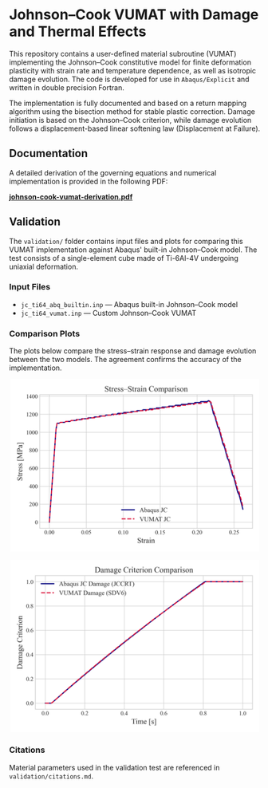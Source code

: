 # Johnson–Cook VUMAT with Damage and Thermal Effects

This repository contains a user-defined material subroutine (VUMAT) implementing the Johnson–Cook constitutive model for finite deformation plasticity with strain rate and temperature dependence, as well as isotropic damage evolution. The code is developed for use in `Abaqus/Explicit` and written in double precision Fortran.

The implementation is fully documented and based on a return mapping algorithm using the bisection method for stable plastic correction. Damage initiation is based on the Johnson–Cook criterion, while damage evolution follows a displacement-based linear softening law (Displacement at Failure).

## Documentation

A detailed derivation of the governing equations and numerical implementation is provided in the following PDF:

**[johnson-cook-vumat-derivation.pdf](./johnson-cook-vumat-derivation.pdf)**

## Validation

The `validation/` folder contains input files and plots for comparing this VUMAT implementation against Abaqus' built-in Johnson–Cook model. The test consists of a single-element cube made of Ti-6Al-4V undergoing uniaxial deformation.

### Input Files

- `jc_ti64_abq_builtin.inp` — Abaqus built-in Johnson–Cook model
- `jc_ti64_vumat.inp` — Custom Johnson–Cook VUMAT

### Comparison Plots

The plots below compare the stress–strain response and damage evolution between the two models. The agreement confirms the accuracy of the implementation.

<p align="center">
  <img src="validation/stress_strain_comparison.png" width="500"/>
</p>

<p align="center">
  <img src="validation/damage_criterion_comparison.png" width="500"/>
</p>

### Citations

Material parameters used in the validation test are referenced in `validation/citations.md`.
